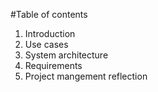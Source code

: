#Table of contents

<ol>
  <li>Introduction</li>
  <li>Use cases</li>
  <li>System architecture</li>
  <li>Requirements</li>
  <li>Project mangement reflection</li>
</ol>


